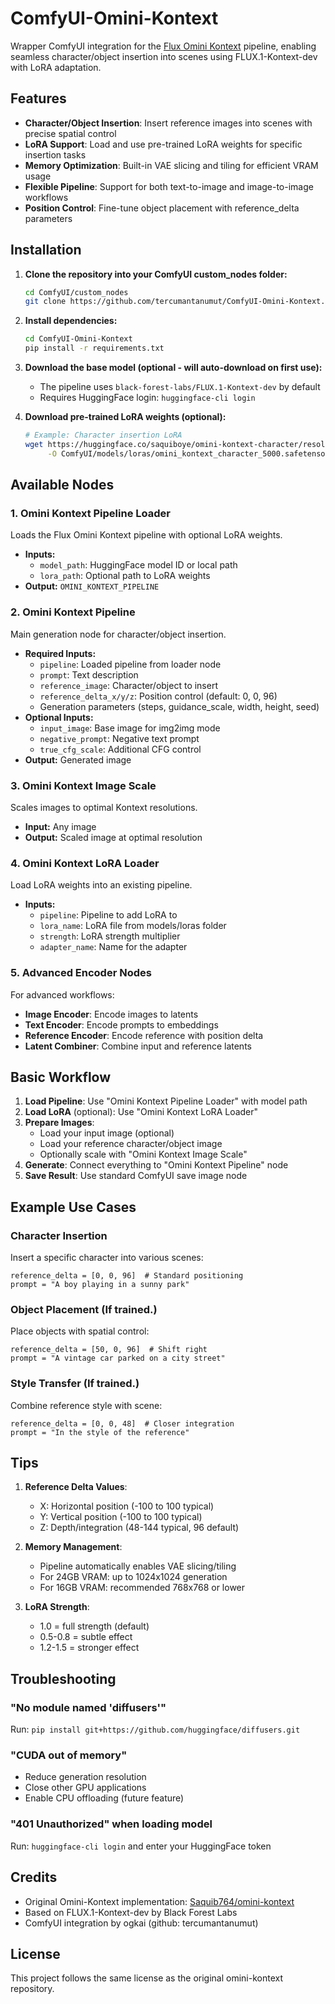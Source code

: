 # ComfyUI-Omini-Kontext

Wrapper ComfyUI integration for the [Flux Omini Kontext](https://github.com/Saquib764/omini-kontext) pipeline, enabling seamless character/object insertion into scenes using FLUX.1-Kontext-dev with LoRA adaptation.

## Features

- **Character/Object Insertion**: Insert reference images into scenes with precise spatial control
- **LoRA Support**: Load and use pre-trained LoRA weights for specific insertion tasks
- **Memory Optimization**: Built-in VAE slicing and tiling for efficient VRAM usage
- **Flexible Pipeline**: Support for both text-to-image and image-to-image workflows
- **Position Control**: Fine-tune object placement with reference_delta parameters

## Installation

1. **Clone the repository into your ComfyUI custom_nodes folder:**
   ```bash
   cd ComfyUI/custom_nodes
   git clone https://github.com/tercumantanumut/ComfyUI-Omini-Kontext.git
   ```

2. **Install dependencies:**
   ```bash
   cd ComfyUI-Omini-Kontext
   pip install -r requirements.txt
   ```

3. **Download the base model (optional - will auto-download on first use):**
   - The pipeline uses `black-forest-labs/FLUX.1-Kontext-dev` by default
   - Requires HuggingFace login: `huggingface-cli login`

4. **Download pre-trained LoRA weights (optional):**
   ```bash
   # Example: Character insertion LoRA
   wget https://huggingface.co/saquiboye/omini-kontext-character/resolve/main/character_5000.safetensors \
        -O ComfyUI/models/loras/omini_kontext_character_5000.safetensors
   ```

## Available Nodes

### 1. Omini Kontext Pipeline Loader
Loads the Flux Omini Kontext pipeline with optional LoRA weights.
- **Inputs:**
  - `model_path`: HuggingFace model ID or local path
  - `lora_path`: Optional path to LoRA weights
- **Output:** `OMINI_KONTEXT_PIPELINE`

### 2. Omini Kontext Pipeline
Main generation node for character/object insertion.
- **Required Inputs:**
  - `pipeline`: Loaded pipeline from loader node
  - `prompt`: Text description
  - `reference_image`: Character/object to insert
  - `reference_delta_x/y/z`: Position control (default: 0, 0, 96)
  - Generation parameters (steps, guidance_scale, width, height, seed)
- **Optional Inputs:**
  - `input_image`: Base image for img2img mode
  - `negative_prompt`: Negative text prompt
  - `true_cfg_scale`: Additional CFG control
- **Output:** Generated image

### 3. Omini Kontext Image Scale
Scales images to optimal Kontext resolutions.
- **Input:** Any image
- **Output:** Scaled image at optimal resolution

### 4. Omini Kontext LoRA Loader
Load LoRA weights into an existing pipeline.
- **Inputs:**
  - `pipeline`: Pipeline to add LoRA to
  - `lora_name`: LoRA file from models/loras folder
  - `strength`: LoRA strength multiplier
  - `adapter_name`: Name for the adapter

### 5. Advanced Encoder Nodes
For advanced workflows:
- **Image Encoder**: Encode images to latents
- **Text Encoder**: Encode prompts to embeddings
- **Reference Encoder**: Encode reference with position delta
- **Latent Combiner**: Combine input and reference latents

## Basic Workflow

1. **Load Pipeline**: Use "Omini Kontext Pipeline Loader" with model path
2. **Load LoRA** (optional): Use "Omini Kontext LoRA Loader" 
3. **Prepare Images**: 
   - Load your input image (optional)
   - Load your reference character/object image
   - Optionally scale with "Omini Kontext Image Scale"
4. **Generate**: Connect everything to "Omini Kontext Pipeline" node
5. **Save Result**: Use standard ComfyUI save image node

## Example Use Cases

### Character Insertion
Insert a specific character into various scenes:
```
reference_delta = [0, 0, 96]  # Standard positioning
prompt = "A boy playing in a sunny park"
```

### Object Placement (If trained.)
Place objects with spatial control:
```
reference_delta = [50, 0, 96]  # Shift right
prompt = "A vintage car parked on a city street"
```

### Style Transfer (If trained.)
Combine reference style with scene:
```
reference_delta = [0, 0, 48]  # Closer integration
prompt = "In the style of the reference"
```

## Tips

1. **Reference Delta Values**:
   - X: Horizontal position (-100 to 100 typical)
   - Y: Vertical position (-100 to 100 typical)  
   - Z: Depth/integration (48-144 typical, 96 default)

2. **Memory Management**:
   - Pipeline automatically enables VAE slicing/tiling
   - For 24GB VRAM: up to 1024x1024 generation
   - For 16GB VRAM: recommended 768x768 or lower

3. **LoRA Strength**:
   - 1.0 = full strength (default)
   - 0.5-0.8 = subtle effect
   - 1.2-1.5 = stronger effect

## Troubleshooting

### "No module named 'diffusers'"
Run: `pip install git+https://github.com/huggingface/diffusers.git`

### "CUDA out of memory"
- Reduce generation resolution
- Close other GPU applications
- Enable CPU offloading (future feature)

### "401 Unauthorized" when loading model
Run: `huggingface-cli login` and enter your HuggingFace token

## Credits

- Original Omini-Kontext implementation: [Saquib764/omini-kontext](https://github.com/Saquib764/omini-kontext)
- Based on FLUX.1-Kontext-dev by Black Forest Labs
- ComfyUI integration by ogkai (github: tercumantanumut)

## License

This project follows the same license as the original omini-kontext repository.
